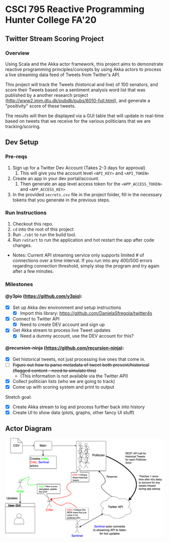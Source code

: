 # CSCI 795 Reactive Programming<br>Hunter College FA'20

## Twitter Stream Scoring Project
### Overview
Using Scala and the Akka actor framework, this project aims to demonstrate reactive programming principles/concepts
by using Akka actors to process a live streaming data feed of Tweets from Twitter's API.

This project will track the Tweets (historical and live) of 100 senators, and score their Tweets based on a
sentiment analysis word list that was published by a another research project (http://www2.imm.dtu.dk/pubdb/pubs/6010-full.html),
and generate a "positivity" score of these tweets.

The results will then be displayed via a GUI table that will update in real-time based on tweets that we
receive for the various politicians that we are tracking/scoring.

## Dev Setup
### Pre-reqs
1. Sign up for a Twitter Dev Account (Takes 2-3 days for approval)
    1. This will give you the account level `<API_KEY>` and `<API_TOKEN>`
2. Create an app in your dev portal/account.
    1. Then generate an app level access token for the `<APP_ACCESS_TOKEN>` and `<APP_ACCESS_KEY>`
3. In the provided `secrets.csv` file in the project folder, fill in the necessary tokens that you generate in the previous steps.

### Run Instructions
1. Checkout this repo.
2. `cd` into the root of this project
3. Run `./sbt` to run the build tool.
4. Run `reStart` to run the application and hot restart the app after code changes.

- Notes: Current API streaming service only supports limited # of connections over a time interval. If you run into any 400/500 errors regarding connection threshold, simply stop the program and try again after a few minutes.

### Milestones
#### @y3pio (https://github.com/y3pio):
- [X] Set up Akka dev environment and setup instructions
  - [X] Import this library: https://github.com/DanielaSfregola/twitter4s
- [X] Connect to Twitter API
  - [X] Need to create DEV account and sign up
- [X] Get Akka stream to process live Tweet updates
  - [X] Need a dummy account, use the DEV account for this?

#### @recursion-ninja (https://github.com/recursion-ninja):
- [X] Get historical tweets, not just processing live ones that come in.
- [ ] ~~Figure out how to parse metadata of tweet both present/historical (flagged content - need to simulate this)~~
  - (This information is not available via the Twitter API)
- [X] Collect politician lists (who we are going to track)
- [X] Come up with scoring system and print to output

Stretch goal:
- [X] Create Akka stream to log and process further back into history
- [X] Create UI to show data (plots, graphs, other fancy UI stuff)

## Actor Diagram
![Diagram](./CSCI795_Reactive_Prog_Final_Project_Diagram.png) 
